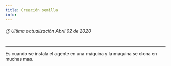 ```yaml
---
title: Creación semilla
info:
---
```

###### 🕐 Ultima actualización Abril 02 de 2020
---





Es cuando se instala el agente en una máquina y la máquina se clona en muchas mas.
